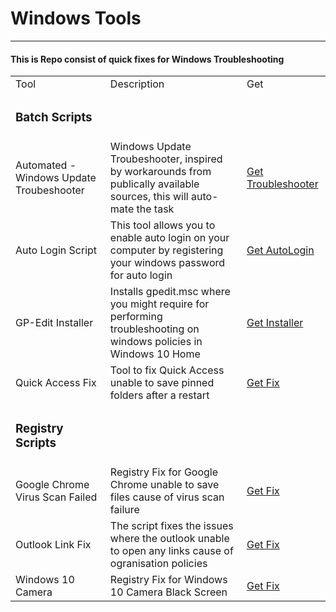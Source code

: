 <body>
    <h1>Windows Tools</h1>
    <hr>
    <h4>This is Repo consist of quick fixes for Windows Troubleshooting</h4>
    <table>
        <tr>
        <td>Tool</td> 
        <td>Description</td> 
        <td>Get</td> 
        </tr>
        <tr>
        <td><h3>Batch Scripts</h3></td>
        </tr>
        <tr>
            <td>Automated - Windows Update Troubeshooter</td>
            <td>Windows Update Troubeshooter, inspired by workarounds from publically available sources, this will auto-mate the task</td>
            <td>
                <a href="/src/batch-scripts/automated-windows-update-troubleshooter.cmd" download="windows-update-troubleshooter.cmd">Get Troubleshooter</a>
            </td>
        </tr>
        <tr>
            <td>Auto Login Script</td>
            <td>This tool allows you to enable auto login on your computer by registering your windows password for auto login</td>
            <td>
                <a href="/src/batch-scripts/auto-login-without-password.cmd" download="auto-login.cmd">Get AutoLogin</a>
            </td>
        </tr>
        <tr>
            <td>GP-Edit Installer</td>
            <td>Installs gpedit.msc where you might require for performing troubleshooting on windows policies in Windows 10 Home</td>
            <td>
                <a href="/src/batch-scripts/gpedit-installer.cmd" download="install-gpedit.msc.cmd">Get Installer</a>
            </td>
        </tr>
        <tr>
            <td>Quick Access Fix</td>
            <td>Tool to fix Quick Access unable to save pinned folders after a restart</td>
            <td>
                <a href="/src/batch-scripts/quickaccess-fix.cmd" download="quickaccess-fix.cmd">Get Fix</a>
            </td>
        </tr>
        <tr>
        <td><h3>Registry Scripts</h3></td>
        <tr>
            <td>Google Chrome Virus Scan Failed</td>
            <td>Registry Fix for Google Chrome unable to save files cause of virus scan failure</td>
            <td>
                <a href="/src/reg-files/fix-google_chrome-virus-scan-issue.reg" download="google-chrome-fix.reg">Get Fix</a>
            </td>
        </tr>
        <tr>
            <td>Outlook Link Fix</td>
            <td>The script fixes the issues where the outlook unable to open any links cause of ogranisation policies</td>
            <td>
                <a href="/src/reg-files/fix-outlook-link-issue.reg" download="outlook-fix.reg">Get Fix</a>
            </td>
        </tr>
        <tr>
            <td>Windows 10 Camera</td>
            <td>Registry Fix for Windows 10 Camera Black Screen</td>
            <td>
                <a href="/src/reg-files/fix-windows-10-camera.reg" download="camera-fix.reg">Get Fix</a>
            </td>
        </tr>
    </table>
</body>